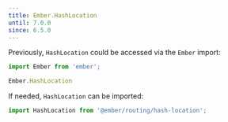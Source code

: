 ```yaml
---
title: Ember.HashLocation
until: 7.0.0
since: 6.5.0
---
```



Previously, `HashLocation` could be accessed via the `Ember` import:
```js
import Ember from 'ember';

Ember.HashLocation
```

If needed, `HashLocation` can be imported:
```js
import HashLocation from '@ember/routing/hash-location';
```
